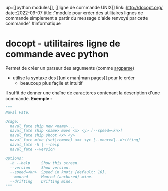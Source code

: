 up::[[python modules]], [[ligne de commande UNIX]]
link::http://docopt.org/
date::2022-09-07
title::"module pour créer des utilitaires lignes de commande simplement a partir du message d'aide renvoyé par cette commande"
#informatique 
# docopt - utilitaires ligne de commande avec python
Permet de créer un parseur des arguments (comme [argparse](https://docs.python.org/3/library/argparse.html))
 - utilise la syntaxe des [[unix man|man pages]] pour le créer
     - beaucoup plus façile et intuitif

Il suffit de donner une chaîne de caractères contenant la description d'une commande.
**Exemple :**
```python
"""
Naval Fate.

Usage:
  naval_fate ship new <name>...
  naval_fate ship <name> move <x> <y> [--speed=<kn>]
  naval_fate ship shoot <x> <y>
  naval_fate mine (set|remove) <x> <y> [--moored|--drifting]
  naval_fate -h | --help
  naval_fate --version

Options:
  -h --help     Show this screen.
  --version     Show version.
  --speed=<kn>  Speed in knots [default: 10].
  --moored      Moored (anchored) mine.
  --drifting    Drifting mine.
"""
```



